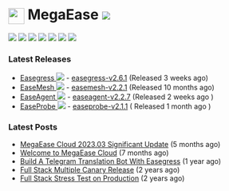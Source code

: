 # <img src=https://megaease.com/favicon.png width=32px align=center> MegaEase  [![](https://shields.io/github/stars/megaease?style=social)](https://github.com/megaease/)

[![](https://img.shields.io/badge/MegaEase.com-2442bf.svg?style=socail&logo=googlechrome&logoColor=white)](https://megaease.com/)
[![](https://img.shields.io/twitter/follow/megaease?style=social)](https://twitter.com/megaease) 
[![](https://img.shields.io/youtube/channel/views/UC601txX8qixOJBV6OTQBiOA?label=Youtube%20Views&style=social)](https://www.youtube.com/channel/UC601txX8qixOJBV6OTQBiOA)
[![](https://img.shields.io/badge/BiliBili-00A1D6.svg?style=socail&logo=bilibili&logoColor=white)](https://space.bilibili.com/1677299115)
[![](https://img.shields.io/badge/Join_Our_Slack-4A154B.svg?style=socail&logo=slack&logoColor=white)](https://join.slack.com/t/openmegaease/shared_invite/zt-upo7v306-lYPHvVwKnvwlqR0Zl2vveA) 
[![](https://img.shields.io/badge/Visit_Our_Medium-000.svg?style=socail&logo=medium&logoColor=white)](https://megaease.medium.com/)
[![](https://img.shields.io/badge/Contact_Us-green.svg?style=socail&logo=gmail&logoColor=white)](mailto:service@megaease.com)

### Latest Releases
- [Easegress ![](https://shields.io/github/stars/megaease/easegress?style=social)](https://github.com/megaease/easegress) - [easegress-v2.6.1](https://github.com/megaease/easegress/releases/tag/v2.6.1) (Released 3 weeks ago)
- [EaseMesh ![](https://shields.io/github/stars/megaease/easemesh?style=social)](https://github.com/megaease/easemesh) -  [easemesh-v2.2.1](https://github.com/megaease/easemesh/releases/tag/v2.2.1) (Released 10 months ago)
- [EaseAgent  ![](https://shields.io/github/stars/megaease/easeagent?style=social)](https://github.com/megaease/easeagent) -  [easeagent-v2.2.7](https://github.com/megaease/easeagent/releases/tag/v2.2.7) (Released 2 weeks ago )
- [EaseProbe  ![](https://shields.io/github/stars/megaease/easeprobe?style=social)](https://github.com/megaease/easeprobe) -  [easeprobe-v2.1.1](https://github.com/megaease/easeprobe/releases/tag/v2.1.1) ( Released 1 month ago )

### Latest Posts
- [MegaEase Cloud 2023.03 Significant Update](https://megaease.medium.com/megaease-cloud-2023-03-significant-update-976482c5d49e?source=rss-f6888079771f------2) (5 months ago)
- [Welcome to MegaEase Cloud](https://megaease.medium.com/welcome-to-megaease-cloud-dc38bb24f10c?source=rss-f6888079771f------2) (7 months ago)
- [Build A Telegram Translation Bot With Easegress](https://medium.com/codex/build-a-telegram-translation-bot-with-easegress-194bc48cbd6e?source=rss-f6888079771f------2) (1 year ago)
- [Full Stack Multiple Canary Release](https://megaease.medium.com/full-stack-multiple-canary-release-ed5f72238a96?source=rss-f6888079771f------2) (2 years ago)
- [Full Stack Stress Test on Production](https://megaease.medium.com/full-stack-stress-test-on-production-806591428d4d?source=rss-f6888079771f------2) (2 years ago)
